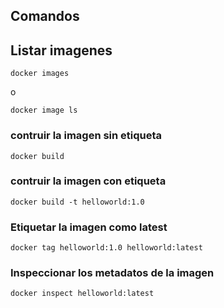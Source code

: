 ## Comandos

## Listar imagenes
```
docker images
```
o 
```
docker image ls
```

### contruir la imagen sin etiqueta

```
docker build 
```

### contruir la imagen con etiqueta

```
docker build -t helloworld:1.0
```

### Etiquetar la imagen como latest

```
docker tag helloworld:1.0 helloworld:latest
```

### Inspeccionar los metadatos de la imagen 

```
docker inspect helloworld:latest
```

